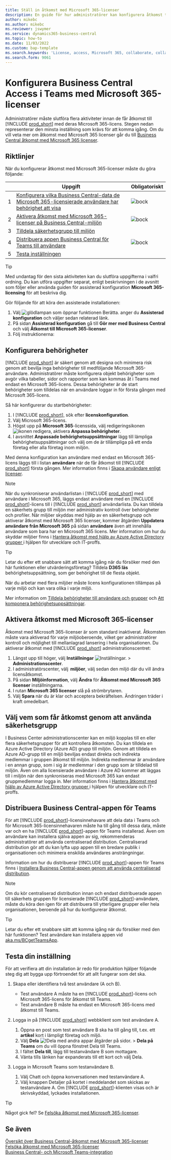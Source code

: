 ```yaml
---
title: Ställ in åtkomst med Microsoft 365-licenser
description: En guide för hur administratörer kan konfigurera åtkomst till Business Central med Microsoft 365-licenser.
author: mikebc
ms.author: mikebc
ms.reviewer: jswymer
ms.service: dynamics365-business-central
ms.topic: how-to
ms.date: 11/03/2022
ms.custom: bap-template
ms.search.keywords: 'License, access, Microsoft 365, collaborate, collaboration, Teams, Microsoft Teams'
ms.search.form: 9061
---
```

# <a name="set-up-business-central-access-in-teams-with-microsoft-365-licenses"></a>Konfigurera Business Central Access i Teams med Microsoft 365-licenser

Administratörer måste slutföra flera aktiviteter innan de får åtkomst till [!INCLUDE [prod_short](includes/prod_short.md)] med deras Microsoft 365-licens. Stegen nedan representerar den minsta inställning som krävs för att komma igång. Om du vill veta mer om åtkomst med Microsoft 365 licenser går du till [Business Central åtkomst med Microsoft 365 licenser](admin-access-with-m365-license.md).

## <a name="guidelines"></a>Riktlinjer

När du konfigurerar åtkomst med  Microsoft 365-licenser måste du göra följande:

||Uppgift|Obligatoriskt|
|-|-|-|
|1|[Konfigurera vilka Business Central-data de Microsoft 365-licensierade användare har behörighet att visa](#configure-permissions)|![bock](media/check.png "kontroll")|
|2|[Aktivera åtkomst med Microsoft 365-licenser på Business Central-miljön](#enable-access-with-microsoft-365-licenses)|![bock](media/check.png "kontroll")|
|3|[Tilldela säkerhetsgrupp till miljön](#choose-who-gets-access-by-using-security-group)|
|4|[Distribuera appen Business Central för Teams till användare](#deploy-the-business-central-app-for-teams)|![bock](media/check.png "kontroll")|
|5|[Testa inställningen](#test-your-setup)||

> [!TIP]
> Med undantag för den sista aktiviteten kan du slutföra uppgifterna i valfri ordning. Du kan utföra uppgifter separat, enligt beskrivningen i de avsnitt som följer eller använda guiden för assisterad konfiguration **Microsoft 365-licensing** för att beskriva dig.
>
> Gör följande för att köra den assisterade installationen:
>
> 1. Välj ![glödlampan som öppnar funktionen Berätta.](media/ui-search/search_small.png "Berätta vad du vill göra") anger du **Assisterad konfiguration** och väljer sedan relaterad länk.
> 2. På sidan **Assisterad konfiguration** gå till **Gör mer med Business Central** och välj **Åtkomst till Microsoft 365-licenser**.
> 3. Följ instruktionerna:  

## <a name="configure-permissions"></a>Konfigurera behörigheter

[!INCLUDE [prod_short](includes/prod_short.md)] är säkert genom att designa och minimera risk genom att bevilja inga behörigheter till medföljande Microsoft 365-användare. Administratörer måste konfigurera objekt behörigheter som avgör vilka tabeller, sidor och rapporter som kan kommas åt i Teams med endast en Microsoft 365-licens. Dessa behörigheter är de start behörigheter som tilldelas när en användare loggar in för första gången med Microsoft 365-licens. 

Så här konfigurerar du startbehörigheter:

1. I [!INCLUDE [prod_short](includes/prod_short.md)], sök efter **licenskonfiguration**.
2. Välj Microsoft 365-licens.
3. Högst upp på **Microsoft 365**-licenssida, välj redigeringsikonen ![ikonen redigera](media/edit-pencil.png), aktivera **Anpassa behörigheter**. 
4. I avsnittet **Anpassade behörighetsuppsättningar** lägg till lämpliga behörighetsuppsättningar och välj om de är tillämpliga på ett enda företag eller alla företag inom miljön.

Med denna konfiguration kan användare med endast en Microsoft 365-licens läggs till i listan **användare** när de får åtkomst till [!INCLUDE [prod_short](includes/prod_short.md)] första gången. Mer information finns i [Skapa användare enligt licenser](ui-how-users-permissions.md).

> [!NOTE]
> När du synkroniserar användarlistan i [!INCLUDE [prod_short](includes/prod_short.md)] med användare i Microsoft 365, läggs endast användare med en [!INCLUDE [prod_short](includes/prod_short.md)]-licens till i [!INCLUDE [prod_short](includes/prod_short.md)] användarlista. Du kan tilldela en säkerhets grupp till miljön mer administrativ kontroll över behörigheter och profiler. När miljöer skyddas med hjälp av en säkerhetsgrupp och aktiverar åtkomst med Microsoft 365 licenser, kommer åtgärden **Uppdatera användare från Microsoft 365** på sidan **användare** även att innehålla användare som bara har en Microsoft 365 licens. Mer information om hur du skyddar miljöer finns i [ Hantera åtkomst med hjälp av Azure Active Directory grupper ](/dynamics365/business-central/dev-itpro/administration/tenant-admin-center-manage-access#manage-access-using-azure-active-directory-groups) i hjälpen för utvecklare och IT-proffs.

> [!TIP]
> Letar du efter ett snabbare sätt att komma igång när du försöker med den här funktionen eller utvärderingsföretag? Tilldela **D365 läs** behörighetsuppsättning, som ger behörighet till de flesta objekt.  

När du arbetar med flera miljöer måste licens konfigurationen tillämpas på varje miljö och kan vara olika i varje miljö.

Mer information om [Tilldela behörigheter till användare och grupper](ui-define-granular-permissions.md) och [Att komponera behörighetsuppsättningar](/dynamics365/business-central/dev-itpro/developer/devenv-permissionset-composing).

## <a name="enable-access-with-microsoft-365-licenses"></a>Aktivera åtkomst med Microsoft 365-licenser

Åtkomst med Microsoft 365-licenser är som standard inaktiverat. Åtkomsten måste vara aktiverad för varje miljöoberoende, vilket ger administratörer kontroll och möjlighet till mellanlagrad lansering i hela organisationen. Du aktiverar åtkomst med [!INCLUDE [prod_short](includes/prod_short.md)] administrationscentret: 

1. Längst upp till höger, välj **Inställningar** ![Inställningar.](media/ui-experience/settings_icon_small.png "Inställningsikon för rollcenter") > **Administrationscenter**.  
2. I administratörscenter, välj  **miljöer**, välj sedan den miljö där du vill ändra licensåtkomst. 
3. På sidan **Miljöinformation**, välj **Ändra** för **Åtkomst med Microsoft 365 licenser** inställningarna.
4. I rutan **Microsoft 365 licenser** slå på strömbrytaren. 
5. Välj **Spara** när du är klar och acceptera bekräftelsen. Ändringen träder i kraft omedelbart.

## <a name="choose-who-gets-access-by-using-security-group"></a>Välj vem som får åtkomst genom att använda säkerhetsgrupp

I Business Center administrationscenter kan en miljö kopplas till en eller flera säkerhetsgrupper för att kontrollera åtkomsten. Du kan tilldela en Azure Active Directory (Azure AD) grupp till miljön. Genom att tilldela en Azure AD-grupp till en miljö beviljas endast direkta och indirekta medlemmar i gruppen åtkomst till miljön. Indirekta medlemmar är användare i en annan grupp, som i sig är medlemmar i den grupp som är tilldelad till miljön. Även om alla licensierade användare i Azure AD kommer att läggas till i miljön när den synkroniseras med Microsoft 365 kan endast gruppmedlemmar logga in. Mer information finns i [Hantera åtkomst med hjälp av Azure Active Directory grupper ](/dynamics365/business-central/dev-itpro/administration/tenant-admin-center-manage-access#manage-access-using-azure-active-directory-groups) i hjälpen för utvecklare och IT-proffs.

## <a name="deploy-the-business-central-app-for-teams"></a>Distribuera Business Central-appen för Teams

För att [!INCLUDE [prod_short](includes/prod_short.md)]-licensinnehavare att dela data i Teams och för Microsoft 365-licensinnehavaren måste ha till gång till dessa data, måste var och en ha [!INCLUDE [prod_short](includes/prod_short.md)]-appen för Teams installerad. Även om användare kan installera själva appen av sig, rekommenderas administratörer att använda centraliserad distribution. Centraliserad distribution gör att du kan lyfta upp appen till en bredare publik i organisationen och minimera enskilda användares ansträngningar. 

Information om hur du distribuerar [!INCLUDE [prod_short](includes/prod_short.md)]-appen för Teams finns i [Installera Business Central-appen genom att använda centraliserad distribution](admin-teams-integration.md#installing-the-business-central-app-by-using-centralized-deployment).

> [!NOTE]
> Om du kör centraliserad distribution innan och endast distribuerade appen till säkerhets gruppen för licensierade [!INCLUDE [prod_short](includes/prod_short.md)]-användare, måste du köra den igen för att distribuera till ytterligare grupper eller hela organisationen, beroende på hur du konfigurerar åtkomst.

> [!TIP]
> Letar du efter ett snabbare sätt att komma igång när du försöker med den här funktionen? Test användare kan installera appen vid [aka.ms/BCgetTeamsApp](https://aka.ms/BCgetTeamsApp).

## <a name="test-your-setup"></a>Testa din inställning

För att verifiera att din installation är redo för produktion hjälper följande steg dig att bygga upp förtroendet för att allt fungerar som det ska.

1. Skapa eller identifiera två test användare (A och B).

   - Test användare A måste ha en [!INCLUDE [prod_short](includes/prod_short.md)]-licens och Microsoft 365-licens för åtkomst till Teams.
   - Test användare B måste ha endast en Microsoft 365-licens med åtkomst till Teams.

2. Logga in på [!INCLUDE [prod_short](includes/prod_short.md)] webbklient som test användare A.

   1. Öppna en post som test användare B ska ha till gång till, t.ex. ett **artikel** kort i lämpligt företag och miljö.
   2. Välj **Dela** ![!Dela med andra appar åtgärder på sidor.](media/share-icon.png) > **Dela på Teams** om du vill öppna fönstret Dela till Teams.
   3. I fältet **Dela till**, lägg till testanvändare B som mottagare.
   4. Vänta tills länken har expanderats till ett kort och välj Dela.

3. Logga in Microsoft Teams som testanvändare B.

   1. Välj Chatt och öppna konversationen med testanvändare A.
   2. Välj knappen Detaljer på kortet i meddelandet som skickas av testanvändare A. Om [!INCLUDE [prod_short](includes/prod_short.md)]-klienten visas och är skrivskyddad, lyckades installationen.

> [!TIP]
> Något gick fel? Se [Felsöka åtkomst med Microsoft 365-licenser](admin-access-with-m365-license-troubleshooting.md).

## <a name="see-also"></a>Se även

[Översikt över Business Central-åtkomst med Microsoft 365-licenser](admin-access-with-m365-license.md#minimum-requirements)  
[Felsöka åtkomst med Microsoft 365-licenser](admin-access-with-m365-license-troubleshooting.md)  
[Business Central- och Microsoft Teams-integration](across-teams-overview.md)  
